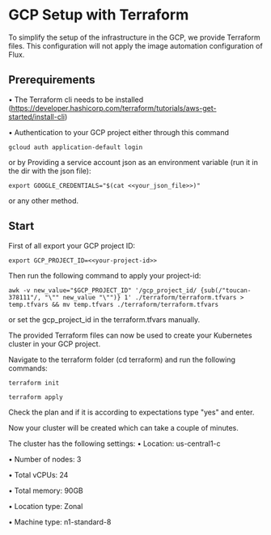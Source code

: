 # GCP Setup with Terraform

To simplify the setup of the infrastructure in the GCP, we provide Terraform files. This configuration will not apply the image 
automation configuration of Flux.

## Prerequirements
•	The Terraform cli needs to be installed (https://developer.hashicorp.com/terraform/tutorials/aws-get-started/install-cli)

•	Authentication to your GCP project either through this command  
```shell
gcloud auth application-default login
``` 
or by Providing a service account json as an environment variable (run it in the dir with the json file):
```shell
export GOOGLE_CREDENTIALS="$(cat <<your_json_file>>)"
``` 
or any other method.

## Start

First of all export your GCP project ID:
```shell
export GCP_PROJECT_ID=<<your-project-id>>
```
Then run the following command to apply your project-id:
```shell
awk -v new_value="$GCP_PROJECT_ID" '/gcp_project_id/ {sub(/"toucan-378111"/, "\"" new_value "\"")} 1' ./terraform/terraform.tfvars > temp.tfvars && mv temp.tfvars ./terraform/terraform.tfvars
```
or set the gcp_project_id in the terraform.tfvars manually.

[//]: # (Now remove the project specific terraform backend:)

[//]: # (```shell)

[//]: # (awk '/^ *cloud {/,/^ *} *$/ { if &#40;NR <= FNR + 6&#41; next } 1' terraform/main.tf > temp && mv temp terraform/main.tf)

[//]: # (```)

The provided Terraform files can now be used to create your Kubernetes cluster in your GCP project.

Navigate to the terraform folder (cd terraform) and run the following commands:
```shell
terraform init
```
```shell
terraform apply
```
Check the plan and if it is according to expectations type "yes" and enter.

Now your cluster will be created which can take a couple of minutes.

The cluster has the following settings:
•	Location: us-central1-c

•	Number of nodes: 3

•	Total vCPUs: 24

•	Total memory: 90GB

•	Location type: Zonal

•	Machine type: n1-standard-8
